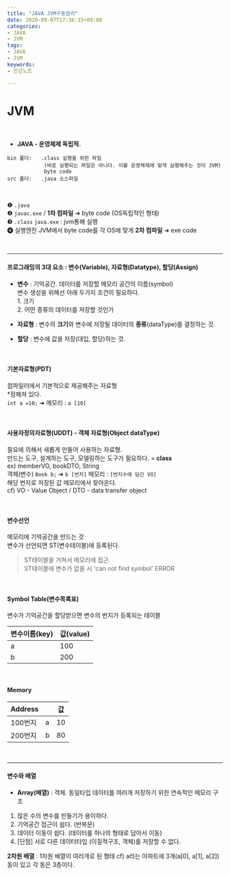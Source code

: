 ```yaml
---
title: "JAVA JVM구동원리"
date: 2020-09-07T17:36:15+09:00
categories:
- JAVA
- JVM
tags:
- JAVA
- JVM
keywords:
- 인강노트

---
```


<!--more-->
# JVM




&nbsp;


- **JAVA - 운영체제 독립적.**

```
bin 폴더:   .class 실행을 위한 파일
            (바로 실행되는 파일은 아니다. 이를 운영체제에 맞게 실행해주는 것이 JVM) 
            byte code
src 폴더:   .java 소스파일
```
&nbsp;

&#10102; `.java`    
&#10103; `javac.exe` / **1차 컴파일** &#10140; byte code (OS독립적인 형태)   
&#10104; `.class`  `java.exe` : jvm통해 실행   
&#10105; 실행엔진 JVM에서 byte code를 각 OS에 맞게 **2차 컴파일** &#10140; exe code   

&nbsp;


-----


#### 프로그래밍의 3대 요소 : 변수(Variable), 자료형(Datatype), 할당(Assign)   

- **변수** : 기억공간. 데이터를 저장할 메모리 공간의 이름(symbol)   
            변수 생성을 위해선 아래 두가지 조건이 필요하다.   
                1. 크기   
                2. 어떤 종류의 데이터를 저장할 것인가  

- **자료형** : 변수의 **크기**와 변수에 저장될 데이터의 **종류**(dataType)를 결정하는 것.   

- **할당** : 변수에 값을 저장(대입, 할당)하는 것.   


&nbsp;

#### 기본자료형(PDT) 
컴파일러에서 기본적으로 제공해주는 자료형   
*정해져 있다.   
`int a =10;` &#10140; 메모리 : `a [10]`

&nbsp;

#### 사용자정의자료형(UDDT) - 객체 자료형(Object dataType)
필요에 의해서 새롭게 만들어 사용하는 자료형.    
만드는 도구, 설계하는 도구, 모델링하는 도구가 필요하다. = **class**   
ex) memberVO, bookDTO, String   
객체(변수) `Book b;` &#10140; `b [번지]` 메모리 : `[번지수에 담긴 VO]`    
해당 번지로 저장된 값 메모리에서 찾아온다.   
cf) VO - Value Object / DTO - data transfer object   

&nbsp;

#### 변수선언 
메모리에 기억공간을 만드는 것   
변수가 선언되면 ST(변수테이블)에 등록된다.

> ST테이블을 거쳐서 메모리에 접근.   
> ST테이블에 변수가 없을 시 'can not find symbol' ERROR

&nbsp;

#### Symbol Table(변수목록표)
변수가 기억공간을 할당받으면 변수의 번지가 등록되는 테이블   


| 변수이름(key) | 값(value) |
|--|--|
| a | 100 |
| b | 200 |

&nbsp;

#### Memory
| Address |  | 값 |
|--|--|--|
| 100번지 | a | 10 |
| 200번지 | b | 80 |



&nbsp;

------

#### 변수와 배열

- **Array(배열)** : 객체. 동일타입 데이터를 여러개 저장하기 위한 연속적인 메모리 구조   
1. 많은 수의 변수를 만들기가 용이하다.
2. 기억공간 접근이 쉽다. (반복문)
3. 데이터 이동이 쉽다. (데이터를 하나의 형태로 담아서 이동)
4. [단점] 서로 다른 데이터타입 (이질적구조, 객체)를 저장할 수 없다.

**2차원 배열** : 1차원 배열이 여러개로 된 형태
cf) a라는 아파트에 3개(a[0], a[1], a[2])동이 있고 각 동은 3층이다.

